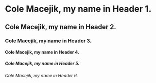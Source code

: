 # Cole Macejik, my name in Header 1.
## Cole Macejik, my name in Header 2.
### Cole Macejik, my name in Header 3.
#### Cole Macejik, my name in Header 4.
##### Cole Macejik, my name in Header 5.
###### Cole Macejik, my name in Header 6.
